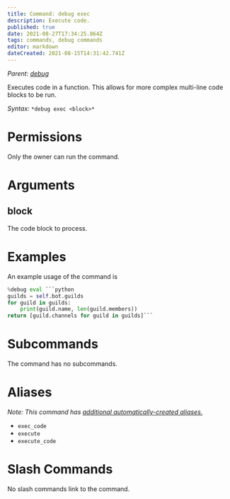 ```yaml
---
title: Command: debug exec
description: Execute code.
published: true
date: 2021-08-27T17:34:25.864Z
tags: commands, debug commands
editor: markdown
dateCreated: 2021-08-15T14:31:42.741Z
---
```


*Parent:* [*debug*](/commands/debug)

Executes code in a function. This allows for more complex multi-line code blocks to be run.

*Syntax:* `*debug exec <block>*`

# Permissions

Only the owner can run the command.

# Arguments

## block

The code block to process.

# Examples

An example usage of the command is

```python
%debug eval ```python
guilds = self.bot.guilds
for guild in guilds:
    print(guild.name, len(guild.members))
return [guild.channels for guild in guilds]```
```

# Subcommands

The command has no subcommands.

# Aliases

*Note: This command has* [*additional automatically-created aliases.*](/glossary/alias#automatic-aliases)

-   `exec_code`
-   `execute`
-   `execute_code`

# Slash Commands

No slash commands link to the command.